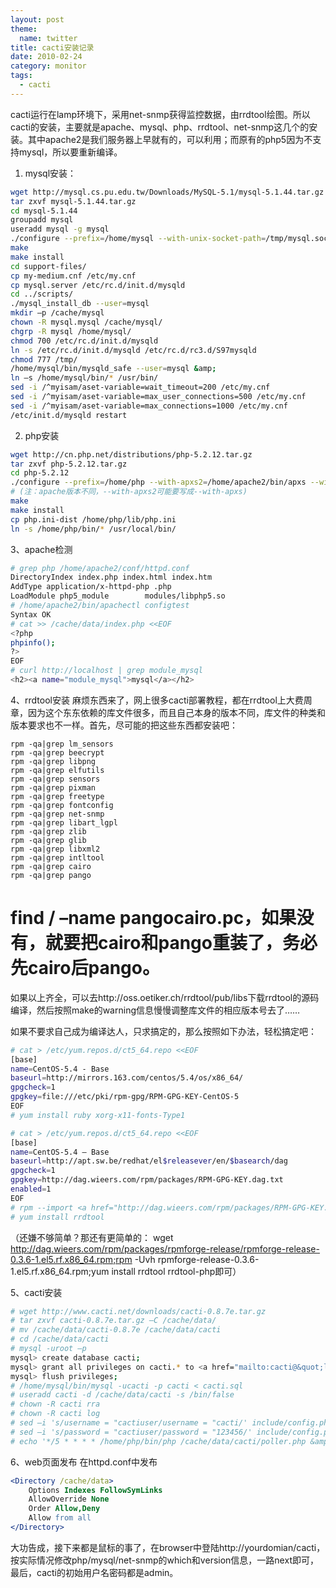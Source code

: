 ```yaml
---
layout: post
theme:
  name: twitter
title: cacti安装记录
date: 2010-02-24
category: monitor
tags:
  - cacti
---
```


cacti运行在lamp环境下，采用net-snmp获得监控数据，由rrdtool绘图。所以cacti的安装，主要就是apache、mysql、php、rrdtool、net-snmp这几个的安装。其中apache2是我们服务器上早就有的，可以利用；而原有的php5因为不支持mysql，所以要重新编译。

1. mysql安装：

```bash
wget http://mysql.cs.pu.edu.tw/Downloads/MySQL-5.1/mysql-5.1.44.tar.gz
tar zxvf mysql-5.1.44.tar.gz
cd mysql-5.1.44
groupadd mysql
useradd mysql -g mysql
./configure --prefix=/home/mysql --with-unix-socket-path=/tmp/mysql.sock --localstatedir=/cache/mysql --enable-assembler --with-mysqld-ldflags=-all-static --with-client-ldflags=-all-static --with-extra-charsets=gbk,gb2312,utf8 --enable-thread-safe-client --with-big-tables --enable-local-infile --with-ssl --with-mysqld-user=mysql
make
make install
cd support-files/
cp my-medium.cnf /etc/my.cnf
cp mysql.server /etc/rc.d/init.d/mysqld
cd ../scripts/
./mysql_install_db --user=mysql
mkdir –p /cache/mysql
chown -R mysql.mysql /cache/mysql/
chgrp -R mysql /home/mysql/
chmod 700 /etc/rc.d/init.d/mysqld
ln -s /etc/rc.d/init.d/mysqld /etc/rc.d/rc3.d/S97mysqld
chmod 777 /tmp/
/home/mysql/bin/mysqld_safe --user=mysql &amp;
ln –s /home/mysql/bin/* /usr/bin/
sed -i /^myisam/aset-variable=wait_timeout=200 /etc/my.cnf
sed -i /^myisam/aset-variable=max_user_connections=500 /etc/my.cnf
sed -i /^myisam/aset-variable=max_connections=1000 /etc/my.cnf
/etc/init.d/mysqld restart
```

2. php安装

```bash
wget http://cn.php.net/distributions/php-5.2.12.tar.gz
tar zxvf php-5.2.12.tar.gz
cd php-5.2.12
./configure --prefix=/home/php --with-apxs2=/home/apache2/bin/apxs --with-mysql=/home/mysql --enable-sockets --with-zlib-dir=/usr/include --with-gd --with-snmp --enable-ucd-snmp-hack --with-ttf --enable-mbstring --enable-xml --with-mysql-sock=/tmp/mysql.sock
# (注：apache版本不同，--with-apxs2可能要写成--with-apxs)
make
make install
cp php.ini-dist /home/php/lib/php.ini
ln -s /home/php/bin/* /usr/local/bin/
```

3、apache检测

```bash
# grep php /home/apache2/conf/httpd.conf
DirectoryIndex index.php index.html index.htm
AddType application/x-httpd-php .php
LoadModule php5_module        modules/libphp5.so
# /home/apache2/bin/apachectl configtest
Syntax OK
# cat >> /cache/data/index.php <<EOF
<?php
phpinfo();
?>
EOF
# curl http://localhost | grep module_mysql
<h2><a name="module_mysql">mysql</a></h2>
```

4、rrdtool安装
麻烦东西来了，网上很多cacti部署教程，都在rrdtool上大费周章，因为这个东东依赖的库文件很多，而且自己本身的版本不同，库文件的种类和版本要求也不一样。首先，尽可能的把这些东西都安装吧：

    rpm -qa|grep lm_sensors
    rpm -qa|grep beecrypt
    rpm -qa|grep libpng
    rpm -qa|grep elfutils
    rpm -qa|grep sensors
    rpm -qa|grep pixman
    rpm -qa|grep freetype
    rpm -qa|grep fontconfig
    rpm -qa|grep net-snmp
    rpm -qa|grep libart_lgpl
    rpm -qa|grep zlib
    rpm -qa|grep glib
    rpm -qa|grep libxml2
    rpm -qa|grep intltool
    rpm -qa|grep cairo
    rpm -qa|grep pango

# find / –name pangocairo.pc，如果没有，就要把cairo和pango重装了，务必先cairo后pango。
如果以上齐全，可以去http://oss.oetiker.ch/rrdtool/pub/libs下载rrdtool的源码编译，然后按照make的warning信息慢慢调整库文件的相应版本号去了……

如果不要求自己成为编译达人，只求搞定的，那么按照如下办法，轻松搞定吧：
```bash
# cat > /etc/yum.repos.d/ct5_64.repo <<EOF
[base]
name=CentOS-5.4 - Base
baseurl=http://mirrors.163.com/centos/5.4/os/x86_64/
gpgcheck=1
gpgkey=file:///etc/pki/rpm-gpg/RPM-GPG-KEY-CentOS-5
EOF
# yum install ruby xorg-x11-fonts-Type1

# cat > /etc/yum.repos.d/ct5_64.repo <<EOF
[base]
name=CentOS-5.4 – Base
baseurl=http://apt.sw.be/redhat/el$releasever/en/$basearch/dag
gpgcheck=1
gpgkey=http://dag.wieers.com/rpm/packages/RPM-GPG-KEY.dag.txt
enabled=1
EOF
# rpm --import <a href="http://dag.wieers.com/rpm/packages/RPM-GPG-KEY.dag.txt">http://dag.wieers.com/rpm/packages/RPM-GPG-KEY.dag.txt</a>
# yum install rrdtool
```
（还嫌不够简单？那还有更简单的：
wget http://dag.wieers.com/rpm/packages/rpmforge-release/rpmforge-release-0.3.6-1.el5.rf.x86_64.rpm;rpm -Uvh rpmforge-release-0.3.6-1.el5.rf.x86_64.rpm;yum install rrdtool rrdtool-php即可）

5、cacti安装
```bash
# wget http://www.cacti.net/downloads/cacti-0.8.7e.tar.gz
# tar zxvf cacti-0.8.7e.tar.gz –C /cache/data/
# mv /cache/data/cacti-0.8.7e /cache/data/cacti
# cd /cache/data/cacti
# mysql -uroot –p
mysql> create database cacti;
mysql> grant all privileges on cacti.* to <a href="mailto:cacti@&quot;localhost">cacti@"localhost</a>" identified by '123456';
mysql> flush privileges;
# /home/mysql/bin/mysql -ucacti -p cacti < cacti.sql
# useradd cacti -d /cache/data/cacti -s /bin/false
# chown -R cacti rra
# chown -R cacti log
# sed –i 's/username = "cactiuser/username = "cacti/' include/config.php
# sed –i 's/password = "cactiuser/password = "123456/' include/config.php
# echo '*/5 * * * * /home/php/bin/php /cache/data/cacti/poller.php &amp;> /dev/null' >>/var/spool/cron/root
```

6、web页面发布
在httpd.conf中发布
```apache
<Directory /cache/data>
    Options Indexes FollowSymLinks
    AllowOverride None
    Order Allow,Deny
    Allow from all
</Directory>
```

大功告成，接下来都是鼠标的事了，在browser中登陆http://yourdomian/cacti，按实际情况修改php/mysql/net-snmp的which和version信息，一路next即可，最后，cacti的初始用户名密码都是admin。

